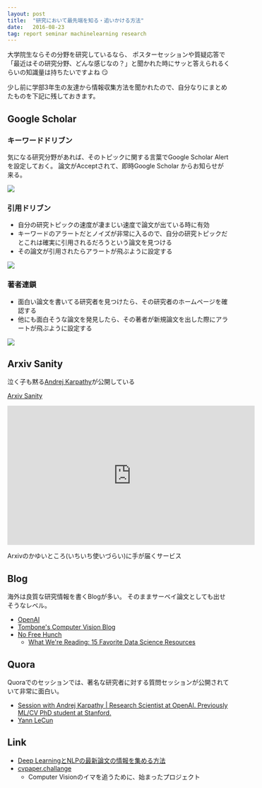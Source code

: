 ```yaml
---
layout: post
title:  "研究において最先端を知る・追いかける方法"
date:   2016-08-23
tag: report seminar machinelearning research
---
```


大学院生ならその分野を研究しているなら、
ポスターセッションや質疑応答で「最近はその研究分野、どんな感じなの？」と聞かれた時にサッと答えられるくらいの知識量は持ちたいですよね 😏

少し前に学部3年生の友達から情報収集方法を聞かれたので、自分なりにまとめたものを下記に残しておきます。

## Google Scholar

### キーワードドリブン
気になる研究分野があれば、そのトピックに関する言葉でGoogle Scholar Alert を設定しておく。
論文がAcceptされて、即時Google Scholar からお知らせが来る。

![]({{site.baseurl}}/assets/google_scholar_follow_keyword.png)

### 引用ドリブン
- 自分の研究トピックの速度が凄まじい速度で論文が出ている時に有効
- キーワードのアラートだとノイズが非常に入るので、自分の研究トピックだとこれは確実に引用されるだろうという論文を見つける
- その論文が引用されたらアラートが飛ぶように設定する

![]({{site.baseurl}}/assets/google_scholar_follow_paper.png)

### 著者連鎖
- 面白い論文を書いてる研究者を見つけたら、その研究者のホームページを確認する
- 他にも面白そうな論文を発見したら、その著者が新規論文を出した際にアラートが飛ぶように設定する

![]({{site.baseurl}}/assets/google_scholar_follow_author.png)

## Arxiv Sanity

泣く子も黙る[Andrej Karpathy](http://cs.stanford.edu/people/karpathy/)が公開している

[Arxiv Sanity](http://www.arxiv-sanity.com/)

<iframe width="560" height="315" src="https://www.youtube.com/embed/S2GY3gh6qC8" frameborder="0" allowfullscreen></iframe>

Arxivのかゆいところ(いちいち使いづらい)に手が届くサービス


## Blog
海外は良質な研究情報を書くBlogが多い。
そのままサーベイ論文としても出せそうなレベル。

- [OpenAI](https://openai.com/blog/)
- [Tombone's Computer Vision Blog](http://www.computervisionblog.com/)
- [No Free Hunch](http://blog.kaggle.com/)
    - [What We're Reading: 15 Favorite Data Science Resources](http://blog.kaggle.com/2016/09/13/what-were-reading-data-science-resources/)

## Quora
Quoraでのセッションでは、著名な研究者に対する質問セッションが公開されていて非常に面白い。

- [Session with Andrej Karpathy | Research Scientist at OpenAI. Previously ML/CV PhD student at Stanford.
](https://www.quora.com/session/Andrej-Karpathy/1)
- [Yann LeCun](https://www.quora.com/profile/Yann-LeCun)


## Link
- [Deep LearningとNLPの最新論文の情報を集める方法](http://aonotas.hateblo.jp/entry/2016/05/28/180411)
- [cvpaper.challange](https://sites.google.com/site/cvpaperchallenge/home)
    - Computer Visionのイマを追うために、始まったプロジェクト

